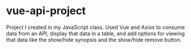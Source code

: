 # vue-api-project
 
 Project I created in my JavaScript class. Used Vue and Axios to consume data from an API, display that data in a table, and add options for viewing that data like the show/hide synopsis and the show/hide remove button. 
